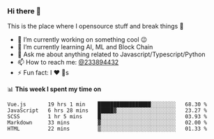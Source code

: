 ### Hi there 👋

<!--
**a233894432/a233894432** is a ✨ _special_ ✨ repository because its `README.md` (this file) appears on your GitHub profile.

Here are some ideas to get you started:

- 🔭 I’m currently working on ...
- 🌱 I’m currently learning ...
- 👯 I’m looking to collaborate on ...
- 🤔 I’m looking for help with ...
- 💬 Ask me about ...
- 📫 How to reach me: ...
- 😄 Pronouns: ...
- ⚡ Fun fact: ...
-->
 
 
This is the place where I opensource stuff and break things :rofl:

- 🔭 I’m currently working on something cool :wink:
- 🌱 I’m currently learning AI, ML and Block Chain
- 💬 Ask me about anything related to Javascript/Typescript/Python
- 📫 How to reach me: [@233894432](https://twitter.com/233894432)
- ⚡ Fun fact: I :heart: :dog:s

📊 **This week I spent my time on**
<!--START_SECTION:waka-->
```text
Vue.js       19 hrs 1 min    █████████████████░░░░░░░░   68.30 % 
JavaScript   6 hrs 28 mins   █████▓░░░░░░░░░░░░░░░░░░░   23.27 % 
SCSS         1 hr 5 mins     █░░░░░░░░░░░░░░░░░░░░░░░░   03.93 % 
Markdown     33 mins         ▓░░░░░░░░░░░░░░░░░░░░░░░░   02.00 % 
HTML         22 mins         ▒░░░░░░░░░░░░░░░░░░░░░░░░   01.33 % 
```
<!--END_SECTION:waka-->
